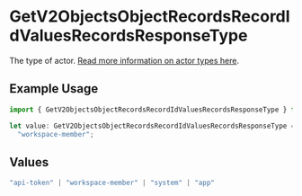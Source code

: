 # GetV2ObjectsObjectRecordsRecordIdValuesRecordsResponseType

The type of actor. [Read more information on actor types here](/docs/actors).

## Example Usage

```typescript
import { GetV2ObjectsObjectRecordsRecordIdValuesRecordsResponseType } from "attio-js/models/operations";

let value: GetV2ObjectsObjectRecordsRecordIdValuesRecordsResponseType =
  "workspace-member";
```

## Values

```typescript
"api-token" | "workspace-member" | "system" | "app"
```
